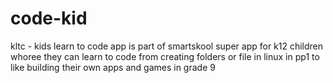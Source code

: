 # code-kid
kltc - kids learn to code app is part of smartskool super app for k12 children whoree they can learn to code from creating folders or file in linux in pp1 to like building their own apps and games in grade 9

